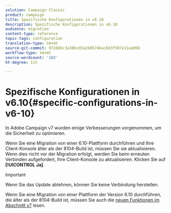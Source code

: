 ```yaml
---
solution: Campaign Classic
product: campaign
title: Spezifische Konfigurationen in v6.10
description: Spezifische Konfigurationen in v6.10
audience: migration
content-type: reference
topic-tags: configuration
translation-type: tm+mt
source-git-commit: 972885c3a38bcd3a260574bacbb3f507e11ae05b
workflow-type: tm+mt
source-wordcount: '103'
ht-degree: 11%

---
```



# Spezifische Konfigurationen in v6.10{#specific-configurations-in-v6-10}

In Adobe Campaign v7 wurden einige Verbesserungen vorgenommen, um die Sicherheit zu optimieren.

Wenn Sie eine Migration von einer 6.10-Plattform durchführen und Ihre Client-Konsole älter als der 8104-Build ist, müssen Sie sie aktualisieren. Wenn dies nicht vor der Migration erfolgt, werden Sie beim erneuten Verbinden aufgefordert, Ihre Client-Konsole zu aktualisieren. Klicken Sie auf **[!UICONTROL Ja]**.

>[!IMPORTANT]
>
>Wenn Sie das Update ablehnen, können Sie keine Verbindung herstellen.

Wenn Sie eine Migration von einer Plattform der Version 6.10 durchführen, die älter als der 8104-Build ist, müssen Sie auch die [neuen Funktionen im Abschnitt v7](../../migration/using/general-configurations.md#new-features-in-v7) lesen.
